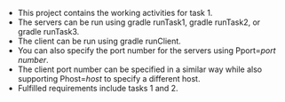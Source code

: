  - This project contains the working activities for task 1.
 - The servers can be run using gradle runTask1, gradle runTask2, or gradle runTask3.
 - The client can be run using gradle runClient.
 - You can also specify the port number for the servers using Pport=*port number*.
 - The client port number can be specified in a similar way while also supporting Phost=*host* to specify a different host.
 - Fulfilled requirements include tasks 1 and 2.
